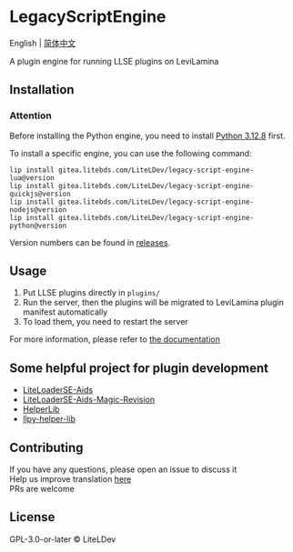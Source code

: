 # LegacyScriptEngine

English | [简体中文](README.zh.md)

A plugin engine for running LLSE plugins on LeviLamina

## Installation

### Attention

Before installing the Python engine, you need to
install [Python 3.12.8](https://www.python.org/downloads/release/python-3128/) first.

To install a specific engine, you can use the following command:

```shell
lip install gitea.litebds.com/LiteLDev/legacy-script-engine-lua@version
lip install gitea.litebds.com/LiteLDev/legacy-script-engine-quickjs@version
lip install gitea.litebds.com/LiteLDev/legacy-script-engine-nodejs@version
lip install gitea.litebds.com/LiteLDev/legacy-script-engine-python@version
```

Version numbers can be found in [releases](https://github.com/LiteLDev/LegacyScriptEngine/releases).

## Usage

1. Put LLSE plugins directly in `plugins/`
2. Run the server, then the plugins will be migrated to LeviLamina plugin manifest automatically
3. To load them, you need to restart the server

For more information, please refer to [the documentation](https://lse.levimc.org)

## Some helpful project for plugin development

- [LiteLoaderSE-Aids](https://github.com/LiteLDev/LiteLoaderSE-Aids)
- [LiteLoaderSE-Aids-Magic-Revision](https://github.com/luoqing510/LiteLoaderSE-Aids-Magic-Revision)
- [HelperLib](https://github.com/LiteLDev/HelperLib)
- [llpy-helper-lib](https://github.com/LiteLDev/llpy-helper-lib)

## Contributing

If you have any questions, please open an issue to discuss it  
Help us improve translation [here](https://crowdin.com/project/legacyscriptengine)  
PRs are welcome

## License

GPL-3.0-or-later © LiteLDev
